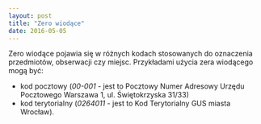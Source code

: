 ```yaml
---
layout: post
title: "Zero wiodące"
date: 2016-05-05
---
```


Zero wiodące pojawia się w różnych kodach stosowanych do oznaczenia przedmiotów, obserwacji czy miejsc. Przykładami użycia zera wiodącego mogą być: 

  * kod pocztowy (_00-001_ - jest to Pocztowy Numer Adresowy Urzędu Pocztowego Warszawa 1, ul. Świętokrzyska 31/33) 
  * kod terytorialny (_0264011_ - jest to Kod Terytorialny GUS miasta Wrocław).
